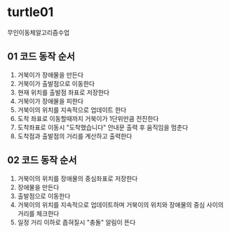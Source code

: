 # turtle01
무인이동체알고리즘수업

## 01 코드 동작 순서
1. 거북이가 장애물을 만든다
2. 거북이가 출발점으로 이동한다
3. 현재 위치를 출발점 좌표로 저장한다
4. 거북이가 장애물을 피한다
5. 거북이의 위치를 지속적으로 업데이트 한다
6. 도착 좌표로 이동할때까지 거북이가 1단위만큼 전진한다
7. 도착좌표로 이동시 "도착했습니다" 안내문 출력 후 움직임을 멈춘다
8. 도착점과 출발점의 거리를 계산하고 출력한다

## 02 코드 동작 순서

1. 거북이의 위치를 장애물의 중심좌표로 저장한다
2. 장애물을 만든다
3. 출발점으로 이동한다
4. 거북이의 위치를 지속적으로 업데이트하며 거북이의 위치와 장애물의 중심 사이의 거리를 체크한다
5. 일정 거리 이하로 좁혀질시 "충돌" 알림이 뜬다

